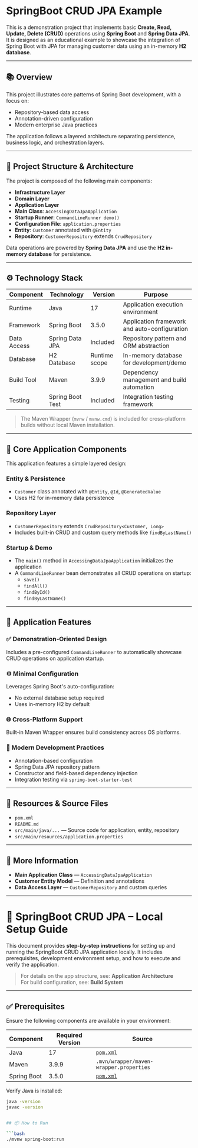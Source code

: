 # SpringBoot CRUD JPA Example

This is a demonstration project that implements basic **Create, Read, Update, Delete (CRUD)** operations using **Spring Boot** and **Spring Data JPA**. It is designed as an educational example to showcase the integration of Spring Boot with JPA for managing customer data using an in-memory **H2 database**.

---

## 📚 Overview

This project illustrates core patterns of Spring Boot development, with a focus on:

- Repository-based data access
- Annotation-driven configuration
- Modern enterprise Java practices

The application follows a layered architecture separating persistence, business logic, and orchestration layers.

---

## 🧱 Project Structure & Architecture

The project is composed of the following main components:

- **Infrastructure Layer**
- **Domain Layer**
- **Application Layer**
- **Main Class**: `AccessingDataJpaApplication`
- **Startup Runner**: `CommandLineRunner demo()`
- **Configuration File**: `application.properties`
- **Entity**: `Customer` annotated with `@Entity`
- **Repository**: `CustomerRepository` extends `CrudRepository`

Data operations are powered by **Spring Data JPA** and use the **H2 in-memory database** for persistence.

---

## ⚙️ Technology Stack

| Component        | Technology         | Version       | Purpose                                           |
|------------------|--------------------|---------------|---------------------------------------------------|
| Runtime          | Java               | 17            | Application execution environment                 |
| Framework        | Spring Boot        | 3.5.0         | Application framework and auto-configuration      |
| Data Access      | Spring Data JPA    | Included      | Repository pattern and ORM abstraction            |
| Database         | H2 Database        | Runtime scope | In-memory database for development/demo           |
| Build Tool       | Maven              | 3.9.9         | Dependency management and build automation        |
| Testing          | Spring Boot Test   | Included      | Integration testing framework                     |

> The Maven Wrapper (`mvnw` / `mvnw.cmd`) is included for cross-platform builds without local Maven installation.

---

## 🧩 Core Application Components

This application features a simple layered design:

### Entity & Persistence
- `Customer` class annotated with `@Entity`, `@Id`, `@GeneratedValue`
- Uses H2 for in-memory data persistence

### Repository Layer
- `CustomerRepository` extends `CrudRepository<Customer, Long>`
- Includes built-in CRUD and custom query methods like `findByLastName()`

### Startup & Demo
- The `main()` method in `AccessingDataJpaApplication` initializes the application
- A `CommandLineRunner` bean demonstrates all CRUD operations on startup:
  - `save()`
  - `findAll()`
  - `findById()`
  - `findByLastName()`

---

## 🚀 Application Features

### ✅ Demonstration-Oriented Design
Includes a pre-configured `CommandLineRunner` to automatically showcase CRUD operations on application startup.

### ⚙️ Minimal Configuration
Leverages Spring Boot's auto-configuration:
- No external database setup required
- Uses in-memory H2 by default

### 🌐 Cross-Platform Support
Built-in Maven Wrapper ensures build consistency across OS platforms.

### 🔧 Modern Development Practices
- Annotation-based configuration
- Spring Data JPA repository pattern
- Constructor and field-based dependency injection
- Integration testing via `spring-boot-starter-test`

---

## 📎 Resources & Source Files

- `pom.xml`
- `README.md`
- `src/main/java/...` — Source code for application, entity, repository
- `src/main/resources/application.properties`

---

## 📖 More Information

- **Main Application Class** — `AccessingDataJpaApplication`
- **Customer Entity Model** — Definition and annotations
- **Data Access Layer** — `CustomerRepository` and custom queries

---
# 🧰 SpringBoot CRUD JPA – Local Setup Guide

This document provides **step-by-step instructions** for setting up and running the SpringBoot CRUD JPA application locally. It includes prerequisites, development environment setup, and how to execute and verify the application.

> For details on the app structure, see: **Application Architecture**  
> For build configuration, see: **Build System**

---

## ✅ Prerequisites

Ensure the following components are available in your environment:

| Component     | Required Version | Source                                |
|---------------|------------------|----------------------------------------|
| Java          | 17               | [`pom.xml`](pom.xml#L30)               |
| Maven         | 3.9.9            | `.mvn/wrapper/maven-wrapper.properties` |
| Spring Boot   | 3.5.0            | [`pom.xml`](pom.xml#L8)                |

Verify Java is installed:

```bash
java -version
javac -version


## 📦 How to Run

```bash
./mvnw spring-boot:run
